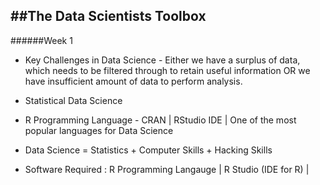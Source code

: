 ##The Data Scientists Toolbox
-----------------------------

######Week 1

* Key Challenges in Data Science - Either we have a surplus of data, which needs to be filtered through to retain useful information OR we have insufficient amount of data to perform analysis.

* Statistical Data Science

* R Programming Language - CRAN | RStudio IDE | One of the most popular languages for Data Science

* Data Science = Statistics + Computer Skills + Hacking Skills

* Software Required : R Programming Langauge | R Studio (IDE for R) | 
